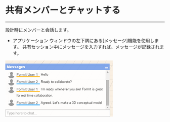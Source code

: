 

# 共有メンバーとチャットする

---

設計時にメンバーと会話します。

* アプリケーション ウィンドウの左下隅にある[メッセージ]機能を使用します。 共有セッション中にメッセージを入力すれば、メッセージが記録されます。

![](Images/GUID-1F651630-2971-431F-95ED-21D9DE181B99-low.png)


